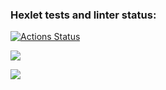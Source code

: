 
### Hexlet tests and linter status:
[![Actions Status](https://github.com/affonja/php-project-45/actions/workflows/hexlet-check.yml/badge.svg)](https://github.com/affonja/php-project-45/actions)

<a href="https://codeclimate.com/github/affonja/php-project-45/maintainability"><img src="https://api.codeclimate.com/v1/badges/1ed854fb6ef088edf01a/maintainability" /></a>

<a href="https://asciinema.org/a/0MukBawEguEcxU7kAgfDIe6tU" target="_blank"><img src="https://asciinema.org/a/0MukBawEguEcxU7kAgfDIe6tU.svg" /></a>

